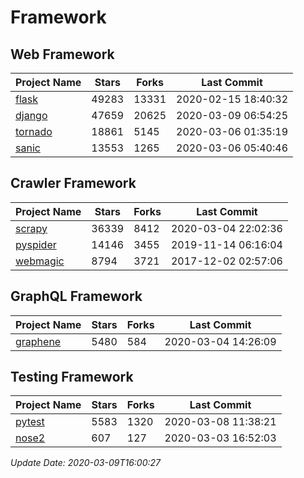 # Framework

## Web Framework

| Project Name | Stars | Forks | Last Commit |
| ------------ | ----- | ----- | ----------- |
| [flask](https://github.com/pallets/flask) | 49283 | 13331 | 2020-02-15 18:40:32 |
| [django](https://github.com/django/django) | 47659 | 20625 | 2020-03-09 06:54:25 |
| [tornado](https://github.com/tornadoweb/tornado) | 18861 | 5145 | 2020-03-06 01:35:19 |
| [sanic](https://github.com/huge-success/sanic) | 13553 | 1265 | 2020-03-06 05:40:46 |

## Crawler Framework

| Project Name | Stars | Forks | Last Commit |
| ------------ | ----- | ----- | ----------- |
| [scrapy](https://github.com/scrapy/scrapy) | 36339 | 8412 | 2020-03-04 22:02:36 |
| [pyspider](https://github.com/binux/pyspider) | 14146 | 3455 | 2019-11-14 06:16:04 |
| [webmagic](https://github.com/code4craft/webmagic) | 8794 | 3721 | 2017-12-02 02:57:06 |

## GraphQL Framework

| Project Name | Stars | Forks | Last Commit |
| ------------ | ----- | ----- | ----------- |
| [graphene](https://github.com/graphql-python/graphene) | 5480 | 584 | 2020-03-04 14:26:09 |

## Testing Framework

| Project Name | Stars | Forks | Last Commit |
| ------------ | ----- | ----- | ----------- |
| [pytest](https://github.com/pytest-dev/pytest) | 5583 | 1320 | 2020-03-08 11:38:21 |
| [nose2](https://github.com/nose-devs/nose2) | 607 | 127 | 2020-03-03 16:52:03 |

*Update Date: 2020-03-09T16:00:27*